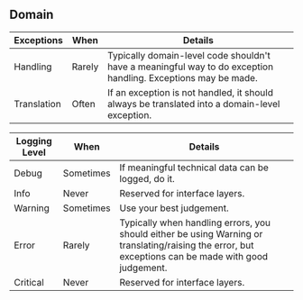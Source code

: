 ## Domain
| Exceptions | When | Details |
|----------|----------|----------|
| Handling  | Rarely  | Typically domain-level code shouldn't have a meaningful way to do exception handling. Exceptions may be made.  |
| Translation  | Often  | If an exception is not handled, it should always be translated into a domain-level exception.  |

| Logging Level | When | Details |
|----------|----------|----------|
| Debug  | Sometimes  | If meaningful technical data can be logged, do it.  |
| Info  | Never  | Reserved for interface layers.  |
| Warning  | Sometimes  | Use your best judgement. |
| Error  | Rarely  | Typically when handling errors, you should either be using Warning or translating/raising the error, but exceptions can be made with good judgement.  |
| Critical  | Never  | Reserved for interface layers.  |
